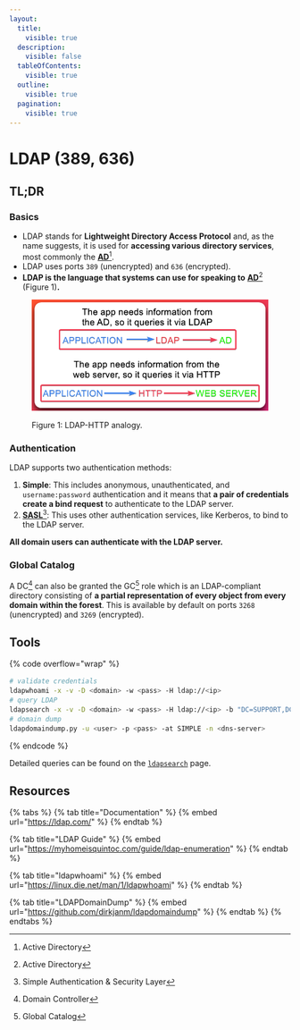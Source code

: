 ```yaml
---
layout:
  title:
    visible: true
  description:
    visible: false
  tableOfContents:
    visible: true
  outline:
    visible: true
  pagination:
    visible: true
---
```


# LDAP (389, 636)

## TL;DR

### Basics

* LDAP stands for **Lightweight Directory Access Protocol** and, as the name suggests, it is used for **accessing various directory services**, most commonly the [**AD**](#user-content-fn-1)[^1].
* LDAP uses ports `389` (unencrypted) and `636` (encrypted).
* **LDAP is the language that systems can use for speaking to** [**AD**](#user-content-fn-1)[^1] (Figure 1)**.**

<figure><img src="../.gitbook/assets/ldap_process.png" alt="" width="556"><figcaption><p>Figure 1: LDAP-HTTP analogy. </p></figcaption></figure>

### Authentication

LDAP supports two authentication methods:

1. **Simple**: This includes anonymous, unauthenticated, and `username:password` authentication and it means that **a pair of credentials create a bind request** to authenticate to the LDAP server.
2. [**SASL**](#user-content-fn-2)[^2]: This uses other authentication services, like Kerberos, to bind to the LDAP server.

**All domain users can authenticate with the LDAP server.**

### Global Catalog

A DC[^3] can also be granted the GC[^4] role which is an LDAP-compliant directory consisting of **a partial representation of every object from every domain within the forest**. This is available by default on ports `3268` (unencrypted) and `3269` (encrypted).

## Tools

{% code overflow="wrap" %}
```bash
# validate credentials
ldapwhoami -x -v -D <domain> -w <pass> -H ldap://<ip>
# query LDAP
ldapsearch -x -v -D <domain> -w <pass> -H ldap://<ip> -b "DC=SUPPORT,DC=HTB"
# domain dump
ldapdomaindump.py -u <user> -p <pass> -at SIMPLE -n <dns-server>
```
{% endcode %}

Detailed queries can be found on the [`ldapsearch`](../tools/active-directory/ldapsearch.md) page.

## Resources

{% tabs %}
{% tab title="Documentation" %}
{% embed url="https://ldap.com/" %}
{% endtab %}

{% tab title="LDAP Guide" %}
{% embed url="https://myhomeisquintoc.com/guide/ldap-enumeration" %}
{% endtab %}

{% tab title="ldapwhoami" %}
{% embed url="https://linux.die.net/man/1/ldapwhoami" %}
{% endtab %}

{% tab title="LDAPDomainDump" %}
{% embed url="https://github.com/dirkjanm/ldapdomaindump" %}
{% endtab %}
{% endtabs %}

[^1]: Active Directory

[^2]: Simple Authentication & Security Layer

[^3]: Domain Controller

[^4]: Global Catalog
